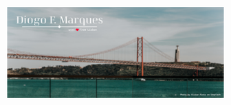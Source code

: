 <a href="https://diogo.codes">
    <img src="https://raw.githubusercontent.com/JoFont/JoFont/master/assets/banner.png">
</a>
